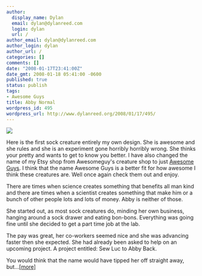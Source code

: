 ```yaml
---
author:
  display_name: Dylan
  email: dylan@dylanreed.com
  login: dylan
  url: /
author_email: dylan@dylanreed.com
author_login: dylan
author_url: /
categories: []
comments: []
date: "2008-01-17T23:41:00Z"
date_gmt: 2008-01-18 05:41:00 -0600
published: true
status: publish
tags:
- Awesome Guys
title: Abby Normal
wordpress_id: 495
wordpress_url: http://www.dylanreed.org/2008/01/17/495/
---
```


[![][1]][1]

   [1]: http://images.etsy.com/all_images/3/3c9/71a/il_430xN.17692163.jpg

Here is the first sock creature entirely my own design. She is awesome and she rules and she is an experiment gone horribly horribly wrong. She thinks your pretty and wants to get to know you better. I have also changed the name of my Etsy shop from Awesomeguy's creature shop to just [Awesome Guys][2]. I think that the name Awesome Guys is a better fit for how awesome I think these creatures are. Well once again check them out and enjoy.

   [2]: http://awesomeguy.etsy.com

There are times when science creates something that benefits all man kind and there are times when a scientist creates something that make him or a bunch of other people lots and lots of money. Abby is neither of those.

She started out, as most sock creatures do, minding her own business, hanging around a sock drawer and eating bon-bons. Everything was going fine until she decided to get a part time job at the lab.

The pay was great, her co-workers seemed nice and she was advancing faster then she expected. She had already been asked to help on an upcoming project. A project entitled: Sew Luc to Abby Back.

You would think that the name would have tipped her off straight away, but...[[more]][3]

   [3]: http://www.etsy.com/view_listing.php?listing_id=8996574

